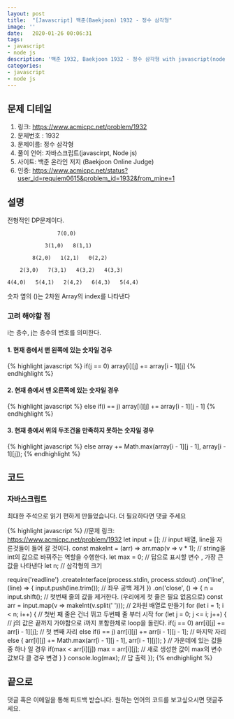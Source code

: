 ```yaml
---
layout: post
title:  "[Javascript] 백준(Baekjoon) 1932 - 정수 삼각형"
image: ''
date:   2020-01-26 00:06:31
tags:
- javascript
- node js
description: '백준 1932, Baekjoon 1932 - 정수 삼각형 with javascript(node js)'
categories:
- javascript
- node js
---
```


## 문제 디테일
1. 링크: https://www.acmicpc.net/problem/1932
2. 문제번호 : 1932
3. 문제이름: 정수 삼각형
4. 풀이 언어: 자바스크립트(javascirpt, Node js)
5. 사이트: 백준 온라인 저지 (Baekjoon Online Judge)
6. 인증: https://www.acmicpc.net/status?user_id=requiem0615&problem_id=1932&from_mine=1

## 설명
전형적인 DP문제이다.

                    7(0,0)

                3(1,0)   8(1,1)

            8(2,0)   1(2,1)   0(2,2)

        2(3,0)   7(3,1)   4(3,2)   4(3,3)

    4(4,0)   5(4,1)   2(4,2)   6(4,3)   5(4,4)


숫자 옆의 ()는 2차원 Array의 index를 나타낸다

### 고려 해야할 점
i는 층수, j는 층수의 번호를 의미한다.
#### 1. 현재 층에서 맨 왼쪽에 있는 숫자일 경우

{% highlight javascript %}
if(j == 0) array[i][j] += array[i - 1][j]
{% endhighlight %}

#### 2. 현재 층에서 맨 오른쪽에 있는 숫자일 경우

{% highlight javascript %}
else if(i == j) array[i][j] += array[i - 1][j - 1]
{% endhighlight %}

#### 3. 현재 층에서 위의 두조건을 만족하지 못하는 숫자일 경우

{% highlight javascript %}
else array += Math.max(array[i - 1][j - 1], array[i - 1][j]);
{% endhighlight %}

## 코드
### 자바스크립트
최대한 주석으로 읽기 편하게 만들었습니다. 더 필요하다면 댓글 주세요

{% highlight javascript %}
//문제 링크: https://www.acmicpc.net/problem/1932
let input = []; // input 배열, line을 자른것들이 들어 갈 것이다.
const makeInt = (arr) => arr.map(v => v * 1); // string을 int의 값으로 바꿔주는 역할을 수행한다.
let max = 0; // 답으로 표시할 변수 , 가장 큰 값을 나타낸다
let n; // 삼각형의 크기

require('readline')
    .createInterface(process.stdin, process.stdout)
    .on('line', (line) => {
        input.push(line.trim()); // 좌우 공백 제거
    })
    .on('close', () => {
        n = input.shift(); // 첫번째 줄의 값을 제거한다. (우리에게 첫 줄은 필요 없음으로)
        const arr = input.map(v => makeInt(v.split(' '))); // 2차원 배열로 만들기
        for (let i = 1; i < n; i++) { // 첫번 째 줄은 건너 뛰고 두번째 줄 부터 시작
            for (let j = 0; j <= i; j++) { // j의 값은 끝까지 가야함으로 i까지 포함한체로 loop을 돌린다.
                if(j == 0) arr[i][j] += arr[i - 1][j]; // 첫 번째 자리
                else if(i == j) arr[i][j] += arr[i - 1][j - 1]; // 마지막 자리
                else {
                    arr[i][j] += Math.max(arr[i - 1][j - 1], arr[i - 1][j]);
                } // 가운데에 있는 값들 중 하나 일 경우
                if(max < arr[i][j]) max = arr[i][j]; // 새로 생성한 값이 max의 변수 값보다 클 경우 변경
            }
        }
        console.log(max); // 답 출력
    });
{% endhighlight %}

## 끝으로
댓글 혹은 이메일을 통해 피드백 받습니다. 원하는 언어의 코드를 보고싶으시면 댓글주세요.
